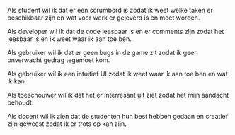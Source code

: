 Als student wil ik dat er een scrumbord is zodat ik weet welke taken er beschikbaar zijn en wat voor werk er geleverd is en moet worden.

Als developer wil ik dat de code leesbaar is en er comments zijn zodat het leesbaar is en ik weet waar ik aan toe ben.

Als gebruiker wil ik dat er geen bugs in de game zit zodat ik geen onverwacht gedrag tegemoet kom.

Als gebruiker wil ik een intuitief UI zodat ik weet waar ik aan toe ben en wat ik kan.

Als toeschouwer wil ik dat het er interresant uit ziet zodat het mijn aandacht behoudt.

Als docent wil ik zien dat de studenten hun best hebben gedaan en creatief zijn geweest zodat ik er trots op kan zijn.